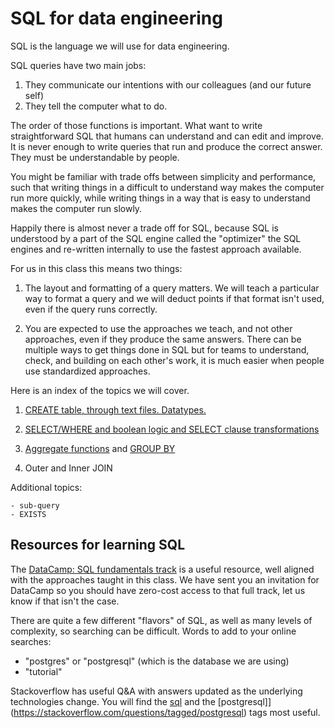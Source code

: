 # SQL for data engineering

SQL is the language we will use for data engineering.

SQL queries have two main jobs:

1. They communicate our intentions with our colleagues (and our future self)
2. They tell the computer what to do.

The order of those functions is important. What want to write straightforward SQL that humans can understand and can edit and improve. It is never enough to write queries that run and produce the correct answer. They must be understandable by people. 

You might be familiar with trade offs between simplicity and performance, such that writing things in a difficult to understand way makes the computer run more quickly, while writing things in a way that is easy to understand makes the computer run slowly.

Happily there is almost never a trade off for SQL, because SQL is understood by a part of the SQL engine called the "optimizer" the SQL engines and re-written internally to use the fastest approach available.

For us in this class this means two things:

1. The layout and formatting of a query matters. We will teach a particular way to format a query and we will deduct points if that format isn't used, even if the query runs correctly.

2. You are expected to use the approaches we teach, and not other approaches, even if they produce the same answers. There can be multiple ways to get things done in SQL but for teams to understand, check, and building on each other's work, it is much easier when people use standardized approaches.


Here is an index of the topics we will cover.

1. [CREATE table, through text files. Datatypes.](create_table)
    
2. [SELECT/WHERE and boolean logic and SELECT clause transformations](select_basics)

3. [Aggregate functions](aggregate_functions) and [GROUP BY](grouping)

4. Outer and Inner JOIN

Additional topics:

    - sub-query
    - EXISTS

## Resources for learning SQL

The [DataCamp: SQL fundamentals track](https://app.datacamp.com/learn/skill-tracks/sql-fundamentals) is a useful resource, well aligned with the approaches taught in this class.  We have sent you an invitation for DataCamp so you should have zero-cost access to that full track, let us know if that isn't the case.

There are quite a few different "flavors" of SQL, as well as many levels of complexity, so searching can be difficult.  Words to add to your online searches:

- "postgres" or "postgresql" (which is the database we are using)
- "tutorial"

Stackoverflow has useful Q&A with answers updated as the underlying technologies change. You will find the [sql](https://stackoverflow.com/questions/tagged/sql) and the [postgresql]](https://stackoverflow.com/questions/tagged/postgresql) tags most useful.
